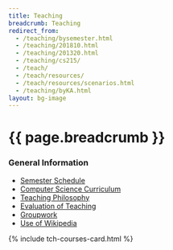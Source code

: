 ```yaml
---
title: Teaching
breadcrumb: Teaching
redirect_from:
  - /teaching/bysemester.html
  - /teaching/201810.html
  - /teaching/201320.html
  - /teaching/cs215/
  - /teach/
  - /teach/resources/
  - /teach/resources/scenarios.html
  - /teaching/byKA.html
layout: bg-image
---
```

# {{ page.breadcrumb }}

<div class="card-deck">
  <div class="card my-2" id="teach-info-card">
    <h3 class="card-header text-center">General Information</h3>
    <div class="card-body">
      <ul class="list-group list-group-flush">
        <li class="list-group-item">
          <a href="schedule/">
            Semester Schedule
          </a>
        </li>
        <li class="list-group-item">
          <a href="curriculum">
            Computer Science Curriculum
          </a>
        </li>
        <li class="list-group-item">
          <a href="philosophy.html">
            Teaching Philosophy
          </a>
        </li>
        <li class="list-group-item">
          <a href="evaluation.html">
            Evaluation of Teaching
          </a>
        </li>
        <li class="list-group-item">
          <a href="groupwork.html">
            Groupwork
          </a>
        </li>
        <li class="list-group-item">
          <a href="wikipedia.html">
            Use of Wikipedia
          </a>
        </li>
      </ul>
    </div>
  </div>
  {% include tch-courses-card.html %}
</div>

<script>
let curr_url = new URL(document.location);
let cu_params = curr_url.searchParams;
console.log(cu_params);
if (cu_params.get("course"))
{
  let today = new Date();
  let sem = 0;
  switch (today.getMonth())
  {
    case 0:
    case 1:
    case 2:
    case 3:
      sem = 10;
      break;
    case 4:
    case 5:
    case 6:
    case 7:
      sem = 20;
      break;
    case 8:
    case 9:
    case 10:
    case 11:
      sem = 30;
  }
  let semid = today.getFullYear().toString() + sem.toString();
  let cu_str = curr_url.origin + curr_url.pathname;
  let nu_str = cu_str + cu_params.get("course") + "/" +
    semid + "/assignments.html";
  console.log(nu_str);
  window.location.replace(nu_str);
}
</script>
